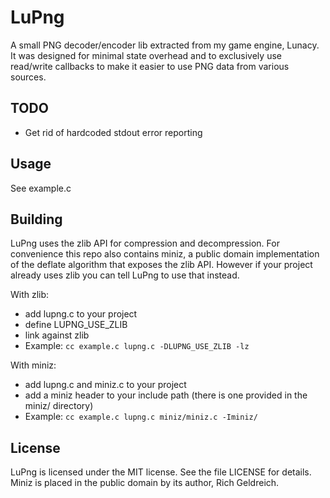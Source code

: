 LuPng
=====
A small PNG decoder/encoder lib extracted from my game engine, Lunacy. It was designed for minimal state overhead and to exclusively use read/write callbacks to make it easier to use PNG data from various sources.

TODO
----
- Get rid of hardcoded stdout error reporting

Usage
-----
See example.c

Building
--------
LuPng uses the zlib API for compression and decompression. For convenience this repo also contains miniz, a public domain implementation of the deflate algorithm that exposes the zlib API. However if your project already uses zlib you can tell LuPng to use that instead.

With zlib:
  - add lupng.c to your project
  - define LUPNG_USE_ZLIB
  - link against zlib
  - Example: `cc example.c lupng.c -DLUPNG_USE_ZLIB -lz`

With miniz:
  - add lupng.c and miniz.c to your project
  - add a miniz header to your include path (there is one provided in the miniz/ directory)
  - Example: `cc example.c lupng.c miniz/miniz.c -Iminiz/`

License
-------
LuPng is licensed under the MIT license. See the file LICENSE for details.
Miniz is placed in the public domain by its author, Rich Geldreich.
